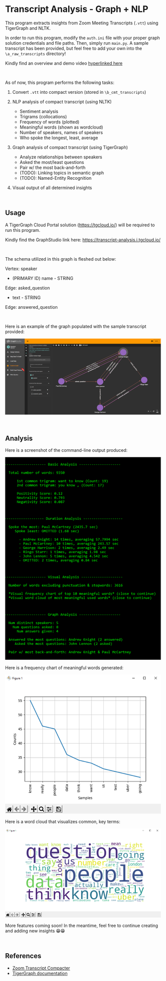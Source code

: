 # Transcript Analysis - Graph + NLP

This program extracts insights from Zoom Meeting Transcripts (`.vtt`) using TigerGraph and NLTK.

In order to run this program, modify the `auth.ini` file with your proper graph solution credentials
and file paths. Then, simply run `main.py`. A sample transcript has been provided, but feel free to add your own into the `\a_raw_transcripts` directory!

Kindly find an overview and demo video [hyperlinked here](https://www.youtube.com/watch?v=8v3k_1K4B_Y)

&nbsp; &nbsp;

As of now, this program performs the following tasks:

1. Convert `.vtt` into compact version (stored in `\b_cmt_transcripts`)

2. NLP analysis of compact transcript (using NLTK)
   - Sentiment analysis
   - Trigrams (collocations)
   - Frequency of words (plotted)
   - Meaningful words (shown as wordcloud)
   - Number of speakers, names of speakers
   - Who spoke the longest, least, average


 3. Graph analysis of compact transcript (using TigerGraph)
     - Analyze relationships between speakers
     - Asked the most/least questions
     - Pair w/ the most back-and-forth
     - (TODO): Linking topics in semantic graph
     - (TODO): Named-Entity Recognition

 4. Visual output of all determined insights

&nbsp; &nbsp;

## Usage

A TigerGraph Cloud Portal solution (https://tgcloud.io/) will be required to run this program.

Kindly find the GraphStudio link here: https://transcript-analysis.i.tgcloud.io/

&nbsp; &nbsp;

The schema utilized in this graph is fleshed out below:

Vertex: speaker
- (PRIMARY ID) name - STRING

Edge: asked_question
- text - STRING

Edge: answered_question


&nbsp; &nbsp;

Here is an example of the graph populated with the sample transcript provided:

![GraphStudio](./screenshots/graphstudio.png)

&nbsp; &nbsp;

## Analysis

Here is a screenshot of the command-line output produced:

![CMD-Output](./screenshots/cmd_output.png)

Here is a frequency chart of meaningful words generated:

![Freq-Output](./screenshots/common_words.png)

Here is a word cloud that visualizes common, key terms:  

![Cloud-Output](./screenshots/word_cloud.png)

More features coming soon! In the meantime, feel free to continue creating and adding new insights 😁😁

&nbsp; &nbsp;

## References

* [Zoom Transcript Compacter](https://github.com/lethain/vtt_compactor)
* [TigerGraph documentation](https://docs.tigergraph.com/)

